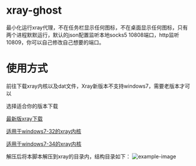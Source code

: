 # xray-ghost
最小化运行xray代理，不在任务栏显示任何图标，不在桌面显示任何图标，只有两个进程默默运行，默认的json配置监听本地socks5 10808端口，http监听10809，你可以自己修改自己想要的端口。
# 使用方式
前往下载xray内核以及dat文件，Xray新版本不支持windows7，需要老版本才可以


选择适合你的版本下载


[最新版xray下载](https://github.com/XTLS/Xray-core/releases)


[适用于windows7-32的xray内核](https://github.com/XTLS/Xray-core/releases/download/v1.8.4/Xray-windows-32.zip)


[适用于windows7-34的xray内核](https://github.com/XTLS/Xray-core/releases/download/v1.8.4/Xray-windows-64.zip)


解压后将本脚本解压到xray的目录内，结构目录如下：
![example-image](images/jg.png)
